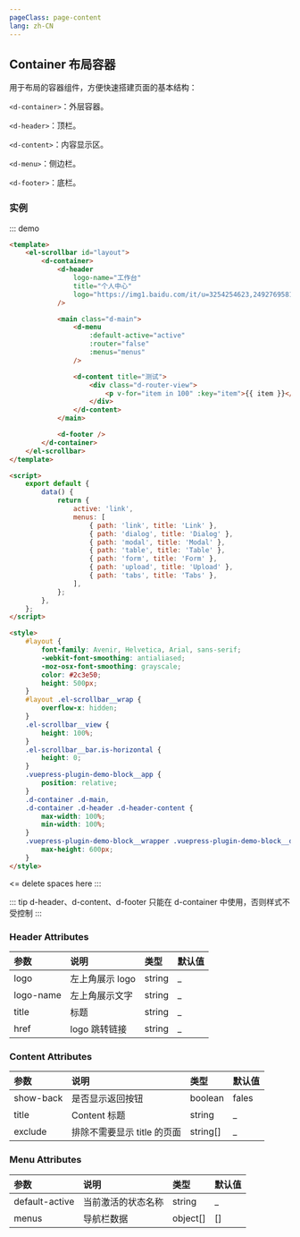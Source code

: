 ```yaml
---
pageClass: page-content
lang: zh-CN
---
```


## Container 布局容器

用于布局的容器组件，方便快速搭建页面的基本结构：

`<d-container>`：外层容器。

`<d-header>`：顶栏。

`<d-content>`：内容显示区。

`<d-menu>`：侧边栏。

`<d-footer>`：底栏。

### 实例

::: demo

```html
<template>
	<el-scrollbar id="layout">
		<d-container>
			<d-header
				logo-name="工作台"
				title="个人中心"
				logo="https://img1.baidu.com/it/u=3254254623,2492769581&fm=26&fmt=auto&gp=0.jpg"
			/>

			<main class="d-main">
				<d-menu
					:default-active="active"
					:router="false"
					:menus="menus"
				/>

				<d-content title="测试">
					<div class="d-router-view">
						<p v-for="item in 100" :key="item">{{ item }}</p>
					</div>
				</d-content>
			</main>

			<d-footer />
		</d-container>
	</el-scrollbar>
</template>

<script>
	export default {
		data() {
			return {
				active: 'link',
				menus: [
					{ path: 'link', title: 'Link' },
					{ path: 'dialog', title: 'Dialog' },
					{ path: 'modal', title: 'Modal' },
					{ path: 'table', title: 'Table' },
					{ path: 'form', title: 'Form' },
					{ path: 'upload', title: 'Upload' },
					{ path: 'tabs', title: 'Tabs' },
				],
			};
		},
	};
</script>

<style>
	#layout {
		font-family: Avenir, Helvetica, Arial, sans-serif;
		-webkit-font-smoothing: antialiased;
		-moz-osx-font-smoothing: grayscale;
		color: #2c3e50;
		height: 500px;
	}
	#layout .el-scrollbar__wrap {
		overflow-x: hidden;
	}
	.el-scrollbar__view {
		height: 100%;
	}
	.el-scrollbar__bar.is-horizontal {
		height: 0;
	}
	.vuepress-plugin-demo-block__app {
		position: relative;
	}
	.d-container .d-main,
	.d-container .d-header .d-header-content {
		max-width: 100%;
		min-width: 100%;
	}
	.vuepress-plugin-demo-block__wrapper .vuepress-plugin-demo-block__display {
		max-height: 600px;
	}
</style>
```

<= delete spaces here
:::

::: tip
d-header、d-content、d-footer 只能在 d-container 中使用，否则样式不受控制
:::

### Header Attributes

| 参数      | 说明            | 类型   | 默认值 |
| :-------- | :-------------- | :----- | :----- |
| logo      | 左上角展示 logo | string | \_     |
| logo-name | 左上角展示文字  | string | \_     |
| title     | 标题            | string | \_     |
| href      | logo 跳转链接   | string | \_     |

### Content Attributes

| 参数      | 说明                        | 类型     | 默认值 |
| :-------- | :-------------------------- | :------- | :----- |
| show-back | 是否显示返回按钮            | boolean  | fales  |
| title     | Content 标题                | string   | \_     |
| exclude   | 排除不需要显示 title 的页面 | string[] | \_     |

### Menu Attributes

| 参数           | 说明               | 类型     | 默认值 |
| :------------- | :----------------- | :------- | :----- |
| default-active | 当前激活的状态名称 | string   | \_     |
| menus          | 导航栏数据         | object[] | []     |
